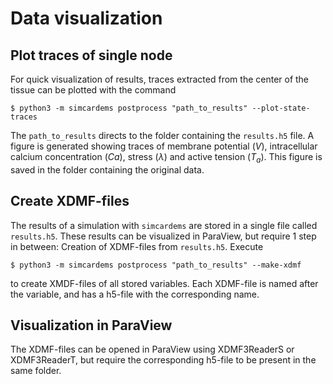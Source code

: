 # Data visualization

## Plot traces of single node
For quick visualization of results, traces extracted from the center of the tissue can be plotted with the command
```
$ python3 -m simcardems postprocess "path_to_results" --plot-state-traces
```
The `path_to_results` directs to the folder containing the `results.h5` file.
A figure is generated showing traces of membrane potential ($V$), intracellular calcium concentration ($Ca$), stress ($\lambda$) and active tension ($T_a$). This figure is saved in the folder containing the original data.

## Create XDMF-files
The results of a simulation with `simcardems` are stored in a single file called `results.h5`. These results can be visualized in ParaView, but require 1 step in between: Creation of XDMF-files from `results.h5`. Execute
```
$ python3 -m simcardems postprocess "path_to_results" --make-xdmf
```
to create XMDF-files of all stored variables.
Each XDMF-file is named after the variable, and has a h5-file with the corresponding name.

## Visualization in ParaView
The XDMF-files can be opened in ParaView using XDMF3ReaderS or XDMF3ReaderT, but require the corresponding h5-file to be present in the same folder.
